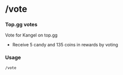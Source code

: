 # /vote

### Top.gg votes
Vote for Kangel on top.gg
- Receive 5 candy and 135 coins in rewards by voting

### Usage
`/vote`